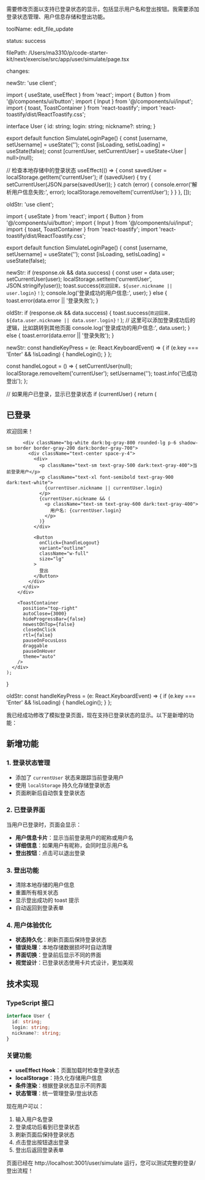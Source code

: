 


          
需要修改页面以支持已登录状态的显示，包括显示用户名和登出按钮。我需要添加登录状态管理、用户信息存储和登出功能。
        
            
toolName: edit_file_update
            
status: success
          
            
filePath: /Users/ma3310/p/code-starter-kit/next/exercise/src/app/user/simulate/page.tsx
          
changes: 
              
newStr: 'use client';

import { useState, useEffect } from 'react';
import { Button } from '@/components/ui/button';
import { Input } from '@/components/ui/input';
import { toast, ToastContainer } from 'react-toastify';
import 'react-toastify/dist/ReactToastify.css';

interface User {
  id: string;
  login: string;
  nickname?: string;
}

export default function SimulateLoginPage() {
  const [username, setUsername] = useState('');
  const [isLoading, setIsLoading] = useState(false);
  const [currentUser, setCurrentUser] = useState<User | null>(null);

  // 检查本地存储中的登录状态
  useEffect(() => {
    const savedUser = localStorage.getItem('currentUser');
    if (savedUser) {
      try {
        setCurrentUser(JSON.parse(savedUser));
      } catch (error) {
        console.error('解析用户信息失败:', error);
        localStorage.removeItem('currentUser');
      }
    }
  }, []);
              
oldStr: 'use client';

import { useState } from 'react';
import { Button } from '@/components/ui/button';
import { Input } from '@/components/ui/input';
import { toast, ToastContainer } from 'react-toastify';
import 'react-toastify/dist/ReactToastify.css';

export default function SimulateLoginPage() {
  const [username, setUsername] = useState('');
  const [isLoading, setIsLoading] = useState(false);
            

              
newStr:       if (response.ok && data.success) {
        const user = data.user;
        setCurrentUser(user);
        localStorage.setItem('currentUser', JSON.stringify(user));
        toast.success(`欢迎回来，${user.nickname || user.login}！`);
        console.log('登录成功的用户信息:', user);
      } else {
        toast.error(data.error || '登录失败');
      }
              
oldStr:       if (response.ok && data.success) {
        toast.success(`欢迎回来，${data.user.nickname || data.user.login}！`);
        // 这里可以添加登录成功后的逻辑，比如跳转到其他页面
        console.log('登录成功的用户信息:', data.user);
      } else {
        toast.error(data.error || '登录失败');
      }
            

              
newStr:   const handleKeyPress = (e: React.KeyboardEvent) => {
    if (e.key === 'Enter' && !isLoading) {
      handleLogin();
    }
  };

  const handleLogout = () => {
    setCurrentUser(null);
    localStorage.removeItem('currentUser');
    setUsername('');
    toast.info('已成功登出');
  };

  // 如果用户已登录，显示已登录状态
  if (currentUser) {
    return (
      <div className="min-h-screen flex items-center justify-center bg-gray-50 dark:bg-gray-900">
        <div className="max-w-md w-full space-y-8 p-8">
          <div className="text-center">
            <h2 className="text-3xl font-bold text-gray-900 dark:text-white">
              已登录
            </h2>
            <p className="mt-2 text-sm text-gray-600 dark:text-gray-400">
              欢迎回来！
            </p>
          </div>
          
          <div className="bg-white dark:bg-gray-800 rounded-lg p-6 shadow-sm border border-gray-200 dark:border-gray-700">
            <div className="text-center space-y-4">
              <div>
                <p className="text-sm text-gray-500 dark:text-gray-400">当前登录用户</p>
                <p className="text-xl font-semibold text-gray-900 dark:text-white">
                  {currentUser.nickname || currentUser.login}
                </p>
                {currentUser.nickname && (
                  <p className="text-sm text-gray-600 dark:text-gray-400">
                    用户名: {currentUser.login}
                  </p>
                )}
              </div>
              
              <Button
                onClick={handleLogout}
                variant="outline"
                className="w-full"
                size="lg"
              >
                登出
              </Button>
            </div>
          </div>
        </div>
        
        <ToastContainer
          position="top-right"
          autoClose={3000}
          hideProgressBar={false}
          newestOnTop={false}
          closeOnClick
          rtl={false}
          pauseOnFocusLoss
          draggable
          pauseOnHover
          theme="auto"
        />
      </div>
    );
  }
              
oldStr:   const handleKeyPress = (e: React.KeyboardEvent) => {
    if (e.key === 'Enter' && !isLoading) {
      handleLogin();
    }
  };
            
          
我已经成功修改了模拟登录页面，现在支持已登录状态的显示。以下是新增的功能：

## 新增功能

### 1. 登录状态管理
- 添加了 `currentUser` 状态来跟踪当前登录用户
- 使用 `localStorage` 持久化存储登录状态
- 页面刷新后自动恢复登录状态

### 2. 已登录界面
当用户已登录时，页面会显示：
- **用户信息卡片**：显示当前登录用户的昵称或用户名
- **详细信息**：如果用户有昵称，会同时显示用户名
- **登出按钮**：点击可以退出登录

### 3. 登出功能
- 清除本地存储的用户信息
- 重置所有相关状态
- 显示登出成功的 toast 提示
- 自动返回到登录表单

### 4. 用户体验优化
- **状态持久化**：刷新页面后保持登录状态
- **错误处理**：本地存储数据损坏时自动清理
- **界面切换**：登录前后显示不同的界面
- **视觉设计**：已登录状态使用卡片式设计，更加美观

## 技术实现

### TypeScript 接口
```typescript
interface User {
  id: string;
  login: string;
  nickname?: string;
}
```

### 关键功能
- **useEffect Hook**：页面加载时检查登录状态
- **localStorage**：持久化存储用户信息
- **条件渲染**：根据登录状态显示不同界面
- **状态管理**：统一管理登录/登出状态

现在用户可以：
1. 输入用户名登录
2. 登录成功后看到已登录状态
3. 刷新页面后保持登录状态
4. 点击登出按钮退出登录
5. 登出后返回登录表单

页面已经在 http://localhost:3001/user/simulate 运行，您可以测试完整的登录/登出流程！
        
        